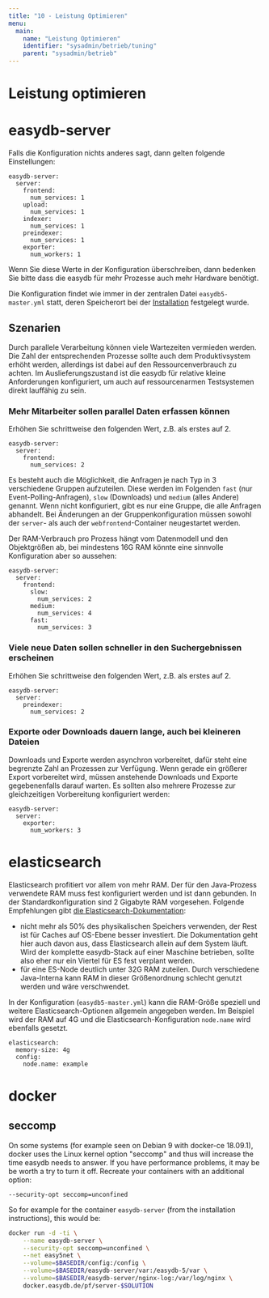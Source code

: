 ```yaml
---
title: "10 - Leistung Optimieren"
menu:
  main:
    name: "Leistung Optimieren"
    identifier: "sysadmin/betrieb/tuning"
    parent: "sysadmin/betrieb"
---
```

# Leistung optimieren

# easydb-server

Falls die Konfiguration nichts anderes sagt, dann gelten folgende Einstellungen:

~~~
easydb-server:
  server:
    frontend:
      num_services: 1
    upload:
      num_services: 1
    indexer:
      num_services: 1
    preindexer:
      num_services: 1
    exporter:
      num_workers: 1
~~~

Wenn Sie diese Werte in der Konfiguration überschreiben, dann bedenken Sie bitte dass die easydb für mehr Prozesse auch mehr Hardware benötigt.

Die Konfiguration findet wie immer in der zentralen Datei `easydb5-master.yml` statt, deren Speicherort bei der [Installation](/de/sysadmin/installation) festgelegt wurde.

## Szenarien

Durch parallele Verarbeitung können viele Wartezeiten vermieden werden. Die Zahl der entsprechenden Prozesse sollte auch dem Produktivsystem erhöht werden, allerdings ist dabei auf den Ressourcenverbrauch zu achten. Im Auslieferungszustand ist die easydb für relative kleine Anforderungen konfiguriert, um auch auf ressourcenarmen Testsystemen direkt lauffähig zu sein.

### Mehr Mitarbeiter sollen parallel Daten erfassen können

Erhöhen Sie schrittweise den folgenden Wert, z.B. als erstes auf 2.

~~~
easydb-server:
  server:
    frontend:
      num_services: 2
~~~

Es besteht auch die Möglichkeit, die Anfragen je nach Typ in 3 verschiedene Gruppen aufzuteilen. Diese werden im Folgenden `fast` (nur Event-Polling-Anfragen), `slow` (Downloads) und `medium` (alles Andere) genannt. Wenn nicht konfiguriert, gibt es nur eine Gruppe, die alle Anfragen abhandelt. Bei Änderungen an der Gruppenkonfiguration müssen sowohl der `server`- als auch der `webfrontend`-Container neugestartet werden.

Der RAM-Verbrauch pro Prozess hängt vom Datenmodell und den Objektgrößen ab, bei mindestens 16G RAM könnte eine sinnvolle Konfiguration aber so aussehen:

~~~
easydb-server:
  server:
    frontend:
      slow:
        num_services: 2
      medium:
        num_services: 4
      fast:
        num_services: 3
~~~

### Viele neue Daten sollen schneller in den Suchergebnissen erscheinen

Erhöhen Sie schrittweise den folgenden Wert, z.B. als erstes auf 2.

~~~
easydb-server:
  server:
    preindexer:
      num_services: 2
~~~

### Exporte oder Downloads dauern lange, auch bei kleineren Dateien

Downloads und Exporte werden asynchron vorbereitet, dafür steht eine begrenzte Zahl an Prozessen zur Verfügung. Wenn gerade ein größerer Export vorbereitet wird, müssen anstehende Downloads und Exporte gegebenenfalls darauf warten. Es sollten also mehrere Prozesse zur gleichzeitigen Vorbereitung konfiguriert werden:

~~~
easydb-server:
  server:
    exporter:
      num_workers: 3
~~~

# elasticsearch

Elasticsearch profitiert vor allem von mehr RAM. Der für den Java-Prozess verwendete RAM muss fest konfiguriert werden und ist dann gebunden. In der Standardkonfiguration sind 2 Gigabyte RAM vorgesehen. Folgende Empfehlungen gibt [die Elasticsearch-Dokumentation](https://www.elastic.co/guide/en/elasticsearch/reference/5.6/heap-size.html):

* nicht mehr als 50% des physikalischen Speichers verwenden, der Rest ist für Caches auf OS-Ebene besser investiert. Die Dokumentation geht hier auch davon aus, dass Elasticsearch allein auf dem System läuft. Wird der komplette easydb-Stack auf einer Maschine betrieben, sollte also eher nur ein Viertel für ES fest verplant werden.
* für eine ES-Node deutlich unter 32G RAM zuteilen. Durch verschiedene Java-Interna kann RAM in dieser Größenordnung schlecht genutzt werden und wäre verschwendet.

In der Konfiguration (`easydb5-master.yml`) kann die RAM-Größe speziell und weitere Elasticsearch-Optionen allgemein angegeben werden. Im Beispiel wird der RAM auf 4G und die Elasticsearch-Konfiguration `node.name` wird ebenfalls gesetzt.

~~~
elasticsearch:
  memory-size: 4g
  config:
    node.name: example
~~~

# docker

## seccomp

On some systems (for example seen on Debian 9 with docker-ce 18.09.1), docker uses the Linux kernel option "seccomp" and thus will increase the time easydb needs to answer. If you have performance problems, it may be be worth a try to turn it off. Recreate your containers with an additional option:

~~~
--security-opt seccomp=unconfined
~~~

So for example for the container `easydb-server` (from the installation instructions), this would be:

```bash
docker run -d -ti \
    --name easydb-server \
    --security-opt seccomp=unconfined \
    --net easy5net \
    --volume=$BASEDIR/config:/config \
    --volume=$BASEDIR/easydb-server/var:/easydb-5/var \
    --volume=$BASEDIR/easydb-server/nginx-log:/var/log/nginx \
    docker.easydb.de/pf/server-$SOLUTION
```

